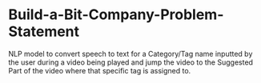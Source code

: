 # Build-a-Bit-Company-Problem-Statement
NLP model to convert speech to text for a Category/Tag name inputted by the user during a video being played and jump the video to the Suggested Part of the video where that specific tag is assigned to.
